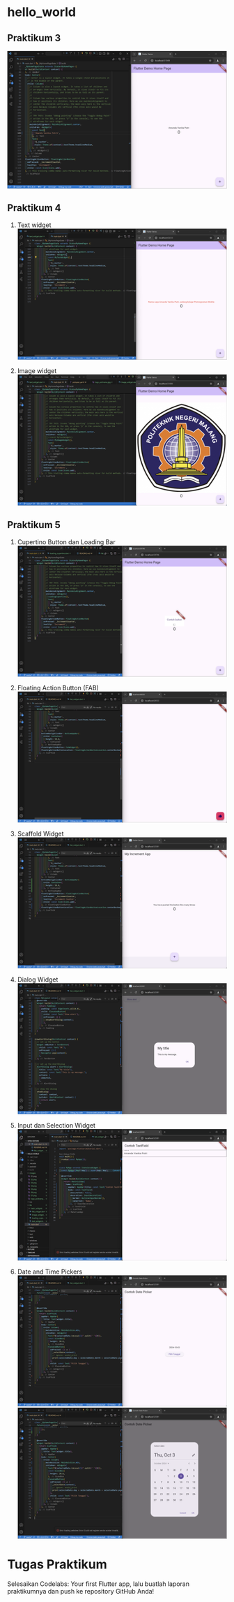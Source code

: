 # hello_world

## Praktikum 3
![Screenshot hello_world](images/01.png)

## Praktikum 4
1. Text widget
![Screenshot hello_world](images/02.png)

2. Image widget
![Screenshot hello_world](images/03.png)

## Praktikum 5
1. Cupertino Button dan Loading Bar
![Screenshot hello_world](images/04.png)

2. Floating Action Button (FAB)
![Screenshot hello_world](images/05.png)

3. Scaffold Widget
![Screenshot hello_world](images/06.png)

4. Dialog Widget
![Screenshot hello_world](images/07.png)

5. Input dan Selection Widget
![Screenshot hello_world](images/08.png)

6. Date and Time Pickers
![Screenshot hello_world](images/09.png)
![Screenshot hello_world](images/10.png)

# Tugas Praktikum
Selesaikan Codelabs: Your first Flutter app, lalu buatlah laporan praktikumnya dan push ke repository GitHub Anda!

